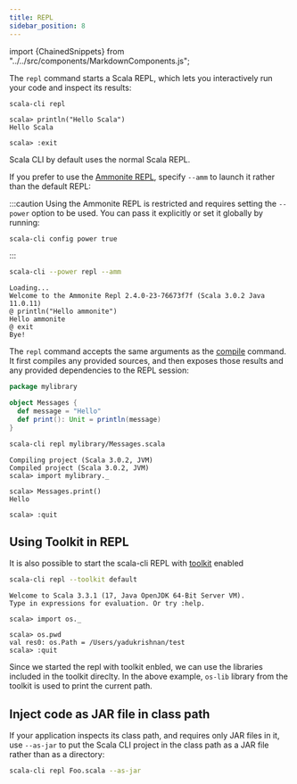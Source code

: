 ```yaml
---
title: REPL
sidebar_position: 8
---
```


import {ChainedSnippets} from "../../src/components/MarkdownComponents.js";

The `repl` command starts a Scala REPL, which lets you interactively run your code and inspect its results:

<ChainedSnippets>

```bash ignore
scala-cli repl
```

```text
scala> println("Hello Scala")
Hello Scala

scala> :exit
```

</ChainedSnippets>

Scala CLI by default uses the normal Scala REPL.

If you prefer to use the [Ammonite REPL](https://ammonite.io/#Ammonite-REPL), specify `--amm` to launch it rather than the default REPL:

:::caution
Using the Ammonite REPL is restricted and requires setting the `--power` option to be used.
You can pass it explicitly or set it globally by running:

    scala-cli config power true
:::

<ChainedSnippets>

```bash ignore
scala-cli --power repl --amm
```

```text
Loading...
Welcome to the Ammonite Repl 2.4.0-23-76673f7f (Scala 3.0.2 Java 11.0.11)
@ println("Hello ammonite")
Hello ammonite
@ exit
Bye!
```

</ChainedSnippets>

The `repl` command accepts the same arguments as the [compile](compile.md) command. It first compiles any provided sources, and then exposes those results and any provided dependencies to the REPL session:

```scala title=mylibrary/Messages.scala
package mylibrary

object Messages {
  def message = "Hello"
  def print(): Unit = println(message)
}
```

<ChainedSnippets>

```bash ignore
scala-cli repl mylibrary/Messages.scala
```

```text
Compiling project (Scala 3.0.2, JVM)
Compiled project (Scala 3.0.2, JVM)
scala> import mylibrary._

scala> Messages.print()
Hello

scala> :quit
```

</ChainedSnippets>

## Using Toolkit in REPL
It is also possible to start the scala-cli REPL with [toolkit](https://scala-cli.virtuslab.org/docs/guides/introduction/toolkit/) enabled

<ChainedSnippets>
    
```bash ignore
scala-cli repl --toolkit default
```

```text
Welcome to Scala 3.3.1 (17, Java OpenJDK 64-Bit Server VM).
Type in expressions for evaluation. Or try :help.
                                                                                
scala> import os._
                                                                                
scala> os.pwd
val res0: os.Path = /Users/yadukrishnan/test
scala> :quit

```
</ChainedSnippets>

Since we started the repl with toolkit enbled, we can use the libraries included in the toolkit direclty. In the above example, `os-lib` library from the toolkit is used to print the current path. 

## Inject code as JAR file in class path

If your application inspects its class path, and requires only JAR files in it, use `--as-jar` to
put the Scala CLI project in the class path as a JAR file rather than as a directory:

```bash ignore
scala-cli repl Foo.scala --as-jar
```

